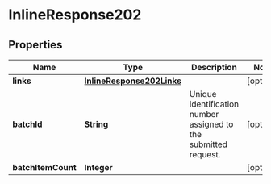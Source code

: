 
# InlineResponse202

## Properties
Name | Type | Description | Notes
------------ | ------------- | ------------- | -------------
**links** | [**InlineResponse202Links**](InlineResponse202Links.md) |  |  [optional]
**batchId** | **String** | Unique identification number assigned to the submitted request. |  [optional]
**batchItemCount** | **Integer** |  |  [optional]




